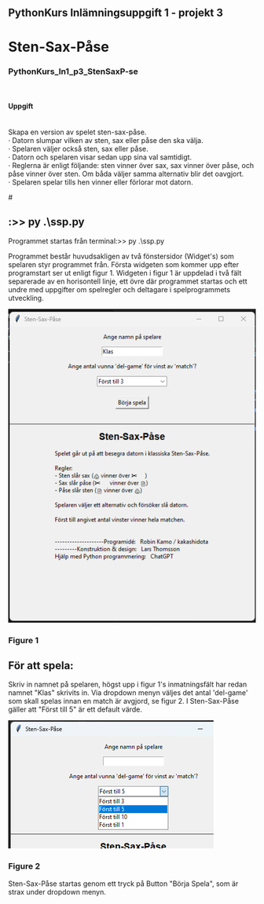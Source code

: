﻿<h2>PythonKurs Inlämningsuppgift 1 - projekt 3</h2>
<h1>Sten-Sax-Påse</h1>
<h3>PythonKurs_In1_p3_StenSaxP-se</h3>
<br>
<p>
    <h4>Uppgift</h4>
    <br>Skapa en version av spelet sten-sax-påse.
    <br>· Datorn slumpar vilken av sten, sax eller påse den ska välja.
    <br>· Spelaren väljer också sten, sax eller påse.
    <br>· Datorn och spelaren visar sedan upp sina val samtidigt.
    <br>· Reglerna är enligt följande: sten vinner över sax, sax vinner över påse, och påse vinner över sten. Om båda väljer samma alternativ blir det oavgjort.
    <br>· Spelaren spelar tills hen vinner eller förlorar mot datorn.
</p>
#

<h2>:>> py .\ssp.py  </h2>
Programmet startas från terminal:>> py .\ssp.py 

Programmet består huvudsakligen av två fönstersidor (Widget's) som spelaren styr programmet från. Första widgeten som kommer upp efter programstart ser ut enligt figur 1. Widgeten i figur 1 är uppdelad i två fält separerade av en horisontell linje, ett övre där programmet startas och ett undre med uppgifter om spelregler och deltagare i spelprogrammets utveckling.

![alt text](image-1st-view.png)
<h3> Figure 1 </h3>

<h2> För att spela: </h2>
Skriv in namnet på spelaren, högst upp i figur 1's inmatningsfält har redan namnet "Klas" skrivits in. Via dropdown menyn väljes det antal 'del-game' som skall spelas innan en match är avgjord, se figur 2. I Sten-Sax-Påse gäller att "Först till 5" är ett default värde.

![alt text](image-2nd-view.png)
<h3> Figure 2 </h3>
Sten-Sax-Påse startas genom ett tryck på Button "Börja Spela", som är strax under dropdown menyn.

